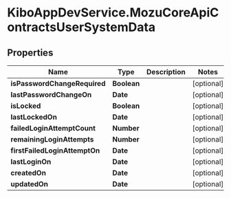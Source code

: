 # KiboAppDevService.MozuCoreApiContractsUserSystemData

## Properties

Name | Type | Description | Notes
------------ | ------------- | ------------- | -------------
**isPasswordChangeRequired** | **Boolean** |  | [optional] 
**lastPasswordChangeOn** | **Date** |  | [optional] 
**isLocked** | **Boolean** |  | [optional] 
**lastLockedOn** | **Date** |  | [optional] 
**failedLoginAttemptCount** | **Number** |  | [optional] 
**remainingLoginAttempts** | **Number** |  | [optional] 
**firstFailedLoginAttemptOn** | **Date** |  | [optional] 
**lastLoginOn** | **Date** |  | [optional] 
**createdOn** | **Date** |  | [optional] 
**updatedOn** | **Date** |  | [optional] 


